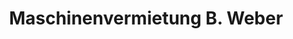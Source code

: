 ---
title: "Maschinenvermietung B. Weber"
url: /spessart/maschinenvermietung-b-weber/
shop: Werkzeuge
---